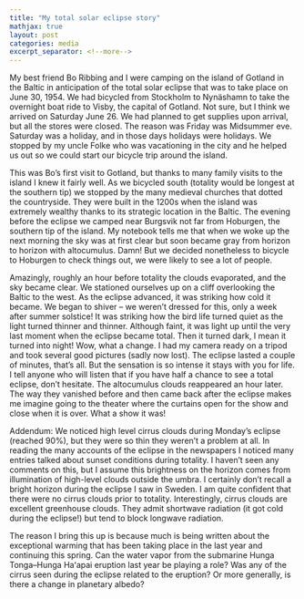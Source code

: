 ```yaml
---
title: "My total solar eclipse story"
mathjax: true
layout: post
categories: media
excerpt_separator: <!--more-->
---
```


My best friend Bo Ribbing and I were camping on the island of Gotland in the Baltic in anticipation of the total solar eclipse that was to take place on June 30, 1954. We had bicycled from Stockholm to Nynäshamn to take the overnight boat ride to Visby, the capital of Gotland. Not sure, but I think we arrived on Saturday June 26. We had planned to get supplies upon arrival, but all the stores were closed. The reason was Friday was Midsummer eve. Saturday was a holiday, and in those days holidays were holidays. We stopped by my uncle Folke who was vacationing in the city and he helped us out so we could start our bicycle trip around the island. 
<!--more-->

This was Bo’s first visit to Gotland, but thanks to many family visits to the island I knew it fairly well. As we bicycled south (totality would be longest at the southern tip) we stopped by the many medieval churches that dotted the countryside. They were built in the 1200s when the island was extremely wealthy thanks to its strategic location in the Baltic. The evening before the eclipse we camped near Burgsvik not far from Hoburgen, the southern tip of the island. My notebook tells me that when we woke up the next morning the sky was at first clear but soon became gray from horizon to horizon with altocumulus. Damn! But we decided nonetheless to bicycle to Hoburgen to check things out, we were likely to see a lot of people. 

Amazingly, roughly an hour before totality the clouds evaporated, and the sky became clear. We stationed ourselves up on a cliff overlooking the Baltic to the west. As the eclipse advanced, it was striking how cold it became. We began to shiver – we weren’t dressed for this, only a week after summer solstice! It was striking how the bird life turned quiet as the light turned thinner and thinner. Although faint, it was light up until the very last moment when the eclipse became total. Then it turned dark, I mean it turned into night! Wow, what a change. I had my camera ready on a tripod and took several good pictures (sadly now lost). The eclipse lasted a couple of minutes, that’s all. But the sensation is so intense it stays with you for life. I tell anyone who will listen that if you have half a chance to see a total eclipse, don’t hesitate. The altocumulus clouds reappeared an hour later. The way they vanished before and then came back after the eclipse makes me imagine going to the theater where the curtains open for the show and close when it is over. What a show it was!

Addendum: We noticed high level cirrus clouds during Monday’s eclipse (reached 90%), but they were so thin they weren’t a problem at all. In reading the many accounts of the eclipse in the newspapers I noticed many entries talked about sunset conditions during totality. I haven’t seen any comments on this, but I assume this brightness on the horizon comes from illumination of high-level clouds outside the umbra. I certainly don’t recall a bright horizon during the eclipse I saw in Sweden. I am quite confident that there were no cirrus clouds prior to totality. Interestingly, cirrus clouds are excellent greenhouse clouds. They admit shortwave radiation (it got cold during the eclipse!) but tend to block longwave radiation. 

The reason I bring this up is because much is being written about the exceptional warming that has been taking place in the last year and continuing this spring. Can the water vapor from the submarine Hunga Tonga–Hunga Haʻapai eruption last year be playing a role? Was any of the cirrus seen during the eclipse related to the eruption? Or more generally, is there a change in planetary albedo? 
